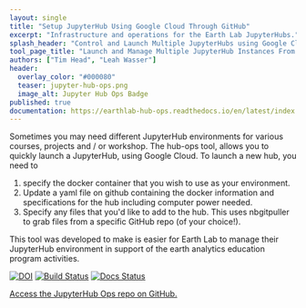 ```yaml
---
layout: single
title: "Setup JupyterHub Using Google Cloud Through GitHub"
excerpt: "Infrastructure and operations for the Earth Lab JupyterHubs."
splash_header: "Control and Launch Multiple JupyterHubs using Google Cloud Using GitHub and Yaml Configuration Files."
tool_page_title: "Launch and Manage Multiple JupyterHub Instances From GitHub"
authors: ["Tim Head", "Leah Wasser"]
header:
  overlay_color: "#000080"
  teaser: jupyter-hub-ops.png
  image_alt: Jupyter Hub Ops Badge
published: true
documentation: https://earthlab-hub-ops.readthedocs.io/en/latest/index.html
---
```



Sometimes you may need different JupyterHub environments for various
courses, projects and / or workshop. The hub-ops tool, allows you to
quickly launch a JupyterHub, using Google Cloud. To launch a new hub, you need to
1. specify the docker container that you wish to use as your environment.
2. Update a yaml file on github containing the docker information and specifications for the hub including computer power needed.
3. Specify any files that you'd like to add to the hub. This uses nbgitpuller to grab files from a specific GitHub repo (of your choice!).

This tool was developed to make is easier for Earth Lab to manage their
JupyterHub environment in support of the earth analytics education program activities.

[![DOI](https://zenodo.org/badge/136452806.svg)](https://zenodo.org/badge/latestdoi/136452806)
[![Build Status](https://travis-ci.org/earthlab/hub-ops.svg?branch=master)](https://travis-ci.org/earthlab/hub-ops)
[![Docs Status](https://readthedocs.org/projects/earthlab-hub-ops/badge/?version=latest)](https://readthedocs.org/projects/earthlab-hub-ops/builds/)

[Access the JupyterHub Ops repo on GitHub.](https://github.com/earthlab/hub-ops)

